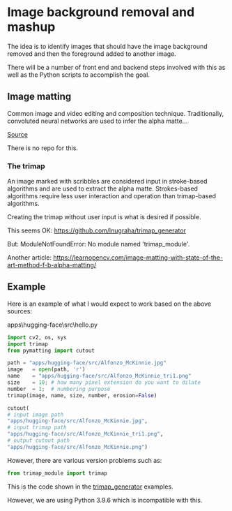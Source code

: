 # Image background removal and mashup

The idea is to identify images that should have the image background removed and then the foreground added to another image.

There will be a number of front end and backend steps involved with this as well as the Python scripts to accomplish the goal.

## Image matting

Common image and video editing and composition technique. Traditionally, convoluted neural networks are used to infer the alpha matte...

[Source](https://analyticsindiamag.com/a-beginners-guide-to-image-matting-in-python/)

There is no repo for this.

### The trimap

An image marked with scribbles are considered input in stroke-based algorithms and are used to extract the alpha matte. Strokes-based algorithms require less user interaction and operation than trimap-based algorithms.

Creating the trimap without user input is what is desired if possible.

This seems OK: https://github.com/lnugraha/trimap_generator 

But: ModuleNotFoundError: No module named 'trimap_module'.

Another article: https://learnopencv.com/image-matting-with-state-of-the-art-method-f-b-alpha-matting/ 

## Example

Here is an example of what I would expect to work based on the above sources:

apps\hugging-face\src\hello.py

```py
import cv2, os, sys
import trimap
from pymatting import cutout

path = "apps/hugging-face/src/Alfonzo_McKinnie.jpg"
image   = open(path, 'r')
name    = "apps/hugging-face/src/Alfonzo_McKinnie_tri1.png"
size    = 10; # how many pixel extension do you want to dilate
number  = 1;  # numbering purpose 
trimap(image, name, size, number, erosion=False)

cutout(
# input image path
"apps/hugging-face/src/Alfonzo_McKinnie.jpg",
# input trimap path
"apps/hugging-face/src/Alfonzo_McKinnie_tri1.png",
# output cutout path
"apps/hugging-face/src/Alfonzo_McKinnie.png")
```

However, there are various version problems such as:

```py
from trimap_module import trimap
```

This is the code shown in the [trimap_generator](https://github.com/lnugraha/trimap_generator) examples.

However, we are using Python 3.9.6 which is incompatible with this.
